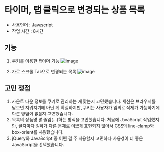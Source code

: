 # 타이머, 탭 클릭으로 변경되는 상품 목록

- 사용언어 : Javascript
- 작업 시간 : 8시간

## 기능
1. 쿠키를 이용한 타이머 기능 
![image](https://user-images.githubusercontent.com/42165121/173186879-34b3c497-9dc8-404a-a5b6-2a4d304a1e00.png)

2. 가로 스크롤 Tab으로 변경되는 목록
![image](https://user-images.githubusercontent.com/42165121/173186890-c2f1429e-0b03-4360-b5f1-899ea52a56ec.png)

## 고민 쟁점
1. 카운트 다운 정보를 쿠키로 관리하는 게 맞는지 고민했습니다. 세션은 브라우저를 닫으면 지워지기에 아닌 게 확실하지만, 쿠키는 사용자가 임의로 삭제가 가능하기에 다른 방법이 없을지 고민했습니다.
2. 목록의 상품명 말 줄임(…)하는 방식을 고민했습니다. 처음에 JavaScript 작업했지만, 글자마다 길이가 다른 문제로 이쁘게 표현되지 않아서 CSS의 line-clamp와 box-orient를 사용했습니다.
3. jQuery와 JavaScript 중 어떤 걸 주 사용할지 고민하다 사용성이 더 좋은 JavaScript을 선택했습니다.
